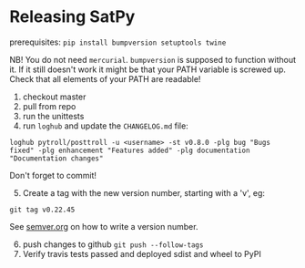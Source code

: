 # Releasing SatPy

prerequisites: `pip install bumpversion setuptools twine`

NB! You do not need `mercurial`. `bumpversion` is supposed to function without it. If it still doesn't work it might be that your PATH variable is screwed up. Check that all elements of your PATH are readable!

1. checkout master
2. pull from repo
3. run the unittests
4. run `loghub` and update the `CHANGELOG.md` file:

```
loghub pytroll/posttroll -u <username> -st v0.8.0 -plg bug "Bugs fixed" -plg enhancement "Features added" -plg documentation "Documentation changes"
```

Don't forget to commit!

5. Create a tag with the new version number, starting with a 'v', eg:

```
git tag v0.22.45
```

See [semver.org](http://semver.org/) on how to write a version number.



6. push changes to github `git push --follow-tags`
7. Verify travis tests passed and deployed sdist and wheel to PyPI
